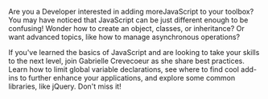 Are you a Developer interested in adding moreJavaScript to your toolbox? You may have noticed that JavaScript can be just different enough to be confusing! Wonder how to create an object, classes, or inheritance? Or want advanced topics, like how to manage asynchronous operations?

If you've learned the basics of JavaScript and are looking to take your skills to the next level, join Gabrielle Crevecoeur as she share best practices. Learn how to limit global variable declarations, see where to find cool add-ins to further enhance your applications, and explore some common libraries, like jQuery. Don't miss it!
